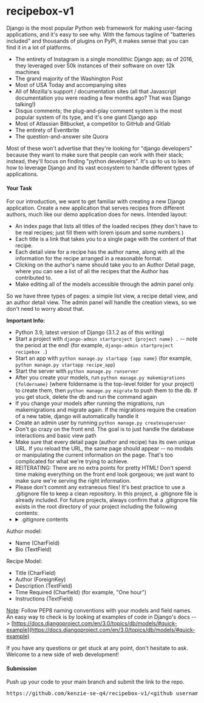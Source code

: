 # recipebox-v1

Django is the most popular Python web framework for making user-facing applications, and it's easy to see why. With the famous tagline of "batteries included" and thousands of plugins on PyPI, it makes sense that you can find it in a lot of platforms.

*   The entirety of Instagram is a single monolithic Django app; as of 2016, they leveraged over 50k instances of their software on over 12k machines
*   The grand majority of the Washington Post
*   Most of USA Today and accompanying sites
*   All of Mozilla's support / documentation sites (all that Javascript documentation you were reading a few months ago? That was Django talking!)
*   Disqus comments; the plug-and-play comment system is the most popular system of its type, and it's one giant Django app
*   Most of Atlassian Bitbucket, a competitor to GitHub and Gitlab
*   The entirety of Eventbrite
*   The question-and-answer site Quora

Most of these won't advertise that they're looking for "django developers" because they want to make sure that people can work with their stack; instead, they'll focus on finding "python developers". It's up to us to learn how to leverage Django and its vast ecosystem to handle different types of applications.

#### **Your Task**

For our introduction, we want to get familiar with creating a new Django application. Create a new application that serves recipes from different authors, much like our demo application does for news. Intended layout:

*   An index page that lists all titles of the loaded recipes (they don't have to be real recipes; just fill them with lorem ipsum and some numbers.)
*   Each title is a link that takes you to a single page with the content of that recipe.
*   Each detail view for a recipe has the author name, along with all the information for the recipe arranged in a reasonable format.
*   Clicking on the author's name should take you to an Author Detail page, where you can see a list of all the recipes that the Author has contributed to.
*   Make editing all of the models accessible through the admin panel only.

So we have three types of pages: a simple list view, a recipe detail view, and an author detail view. The admin panel will handle the creation views, so we don't need to worry about that.

**Important Info:**

*   Python 3.9, latest version of Django (3.1.2 as of this writing)
*   Start a project with `django-admin startproject {project name} .` -- note the period at the end! (for example, `django-admin startproject recipebox .`)
*   Start an app with `python manage.py startapp {app name}` (for example, `python manage.py startapp recipe_app`)
*   Start the server with `python manage.py runserver`
*   After you create your models, run `python manage.py makemigrations {foldername}` (where foldername is the top-level folder for your project) to create them, then `python manage.py migrate` to push them to the db. If you get stuck, delete the db and run the command again
*   If you change your models after running the migrations, run makemigrations and migrate again. If the migrations require the creation of a new table, django will automatically handle it
*   Create an admin user by running `python manage.py createsuperuser`
*   Don't go crazy on the front end. The goal is to just handle the database interactions and basic view path
*   Make sure that every detail page (author and recipe) has its own unique URL. If you reload the URL, the same page should appear -- no modals or manipulating the current information on the page. That's too complicated for what we're trying to achieve.
*   REITERATING: There are no extra points for pretty HTML! Don't spend time making everything on the front end look gorgeous; we just want to make sure we're serving the right information.
*   Please don't commit any extraneous files! It's best practice to use a .gitignore file to keep a clean repository. In this project, a .gitignore file is already included.  For future projects, always confirm that a .gitignore file exists in the root directory of your project including the following contents:
* <details>
   <summary markdown="span">.gitignore contents</summary>
   <pre>
   # Inspired by https://www.toptal.com/developers/gitignore/api/venv,linux,macos,django,python,visualstudiocode,pycharm
  # Django
  *.log
  *.pot
  *.py[cod]
  *$py.class
  __pycache__/
  local_settings.py
  db.sqlite3
  db.sqlite3-journal
  # pyenv
  .python-version
  # Environments
  .env
  .venv
  env/
  venv/
  ENV/
  env.bak/
  venv.bak/
  ### VisualStudioCode ###
  .vscode/
  !.vscode/settings.json
  !.vscode/tasks.json
  !.vscode/launch.json
  !.vscode/extensions.json
  *.code-workspace
  .history
  ### PyCharm ###
  .idea/
  ### macOS ###
  # General
  .DS_Store
  ### Linux ###
  *~
  # temporary files which can be created if a process still has a handle open of a deleted file
  .fuse_hidden*
  # KDE directory preferences
  .directory
  # Linux trash folder which might appear on any partition or disk
  .Trash-*
  # .nfs files are created when an open file is removed but is still being accessed
  .nfs*   
  # C extensions
  *.so
  # Distribution / packaging
  .Python
  build/
  develop-eggs/
  dist/
  downloads/
  eggs/
  .eggs/
  lib/
  lib64/
  parts/
  sdist/
  var/
  wheels/
  pip-wheel-metadata/
  share/python-wheels/
  *.egg-info/
  .installed.cfg
  *.egg
  MANIFEST   
  # PyInstaller
  #  Usually these files are written by a python script from a template
  #  before PyInstaller builds the exe, so as to inject date/other infos into it.
  *.manifest
  *.spec 
  # Installer logs
  pip-log.txt
  pip-delete-this-directory.txt  
  # Unit test / coverage reports
  htmlcov/
  .tox/
  .nox/
  .coverage
  .coverage.*
  .cache
  nosetests.xml
  coverage.xml
  *.cover
  *.py,cover
  .hypothesis/
  .pytest_cache/  
  # Translations
  *.mo
  *.pot
  # Flask stuff:
  instance/
  .webassets-cache   
  # Scrapy stuff:
  .scrapy
  # Sphinx documentation
  docs/_build/  
  # PyBuilder
  target/    
  # Jupyter Notebook
  .ipynb_checkpoints
  # IPython
  profile_default/
  ipython_config.py 
  # PEP 582; used by e.g. github.com/David-OConnor/pyflow
  __pypackages__/   
  # Celery stuff
  celerybeat-schedule
  celerybeat.pid  
  # SageMath parsed files
  *.sage.py
  # Spyder project settings
  .spyderproject
  .spyproject
  # Rope project settings
  .ropeproject
  # mkdocs documentation
  /site
  # mypy
  .mypy_cache/
  .dmypy.json
  dmypy.json
  # Pyre type checker
  .pyre/
  </pre>
</details>

Author model:

*   Name (CharField)
*   Bio (TextField)

Recipe Model:

*   Title (CharField)
*   Author (ForeignKey)
*   Description (TextField)
*   Time Required (Charfield) (for example, "One hour")
*   Instructions (TextField)

<span style="text-decoration: underline;">Note</span>: Follow PEP8 naming conventions with your models and field names. An easy way to check is by looking at examples of code in Django's docs --> [https://docs.djangoproject.com/en/3.0/topics/db/models/#quick-example](https://docs.djangoproject.com/en/3.0/topics/db/models/#quick-example)

If you have any questions or get stuck at any point, don't hesitate to ask. Welcome to a new side of web development!

#### **Submission**

Push up your code to your main branch and submit the link to the repo.

<pre>https://github.com/kenzie-se-q4/recipebox-v1/&ltgithub_username&gt</pre>

